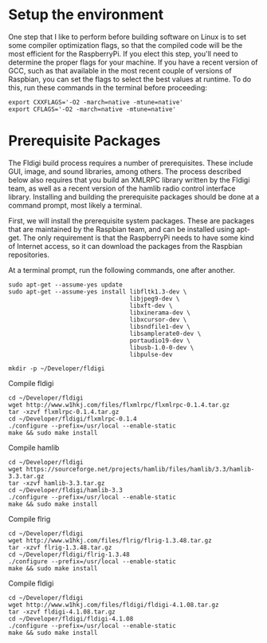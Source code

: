 # Setup the environment
One step that I like to perform before building software on Linux is to set some compiler optimization flags, so that the compiled code will be the most efficient for the RaspberryPi.
If you elect this step, you'll need to determine the proper flags for your machine.
If you have a recent version of GCC, such as that available in the most recent couple of versions of Raspbian, you can set the flags to select the best values at runtime.
To do this, run these commands in the terminal before proceeding:
```
export CXXFLAGS='-O2 -march=native -mtune=native'
export CFLAGS='-O2 -march=native -mtune=native'
```


# Prerequisite Packages

The Fldigi build process requires a number of prerequisites.
These include GUI, image, and sound libraries, among others.
The process described below also requires that you build an XMLRPC library written by the Fldigi team, as well as a recent version of the hamlib radio control interface library.
Installing and building the prerequisite packages should be done at a command prompt, most likely a terminal.

First, we will install the prerequisite system packages.
These are packages that are maintained by the Raspbian team, and can be installed using apt-get.
The only requirement is that the RaspberryPi needs to have some kind of Internet access, so it can download the packages from the Raspbian repositories.

At a terminal prompt, run the following commands, one after another.
```
sudo apt-get --assume-yes update
sudo apt-get --assume-yes install libfltk1.3-dev \
                                  libjpeg9-dev \
                                  libxft-dev \
                                  libxinerama-dev \
                                  libxcursor-dev \
                                  libsndfile1-dev \
                                  libsamplerate0-dev \
                                  portaudio19-dev \
                                  libusb-1.0-0-dev \
                                  libpulse-dev
```


```
mkdir -p ~/Developer/fldigi
```

Compile fldigi
```
cd ~/Developer/fldigi
wget http://www.w1hkj.com/files/flxmlrpc/flxmlrpc-0.1.4.tar.gz
tar -xzvf flxmlrpc-0.1.4.tar.gz
cd ~/Developer/fldigi/flxmlrpc-0.1.4
./configure --prefix=/usr/local --enable-static
make && sudo make install
```

Compile hamlib
```
cd ~/Developer/fldigi
wget https://sourceforge.net/projects/hamlib/files/hamlib/3.3/hamlib-3.3.tar.gz
tar -xzvf hamlib-3.3.tar.gz
cd ~/Developer/fldigi/hamlib-3.3
./configure --prefix=/usr/local --enable-static
make && sudo make install
```

Compile flrig
```
cd ~/Developer/fldigi
wget http://www.w1hkj.com/files/flrig/flrig-1.3.48.tar.gz
tar -xzvf flrig-1.3.48.tar.gz
cd ~/Developer/fldigi/flrig-1.3.48
./configure --prefix=/usr/local --enable-static
make && sudo make install
```

Compile fldigi
```
cd ~/Developer/fldigi
wget http://www.w1hkj.com/files/fldigi/fldigi-4.1.08.tar.gz
tar -xzvf fldigi-4.1.08.tar.gz
cd ~/Developer/fldigi/fldigi-4.1.08
./configure --prefix=/usr/local --enable-static
make && sudo make install
```
